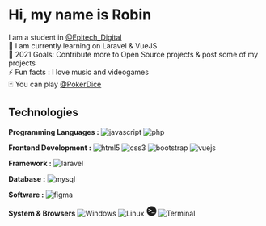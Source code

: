 # Hi, my name is Robin
I am a student in [@Epitech_Digital](https://www.epitech.eu/digital/)<br>
🌱 I am currently learning on Laravel & VueJS <br>
🥅 2021 Goals: Contribute more to Open Source projects & post some of my projects <br>
⚡ Fun facts : I love music and videogames <br>
🃏 You can play [@PokerDice](https://robin-44.github.io/PokerDice/)<br>

## Technologies

**Programming Languages :**
<img src="https://upload.wikimedia.org/wikipedia/commons/thumb/9/99/Unofficial_JavaScript_logo_2.svg/1024px-Unofficial_JavaScript_logo_2.svg.png" alt="javascript" width="20" height="20"/>
<img src="https://devicons.github.io/devicon/devicon.git/icons/php/php-original.svg" alt="php" width="20" height="20"/>

**Frontend Development :**
<img src="https://devicons.github.io/devicon/devicon.git/icons/html5/html5-original-wordmark.svg" alt="html5" width="20" height="20"/>
<img src="https://devicons.github.io/devicon/devicon.git/icons/css3/css3-original-wordmark.svg" alt="css3" width="20" height="20"/>
<img src="https://devicons.github.io/devicon/devicon.git/icons/bootstrap/bootstrap-plain.svg" alt="bootstrap" width="20" height="20"/>
<img src="https://devicons.github.io/devicon/devicon.git/icons/vuejs/vuejs-original-wordmark.svg" alt="vuejs" width="20" height="20"/>

**Framework :**
<img src="https://devicons.github.io/devicon/devicon.git/icons/laravel/laravel-plain-wordmark.svg" alt="laravel" width="20" height="20"/>

**Database :**
<img src="https://devicons.github.io/devicon/devicon.git/icons/mysql/mysql-original-wordmark.svg" alt="mysql" width="20" height="20"/>

**Software :**
<img src="https://www.vectorlogo.zone/logos/figma/figma-icon.svg" alt="figma" width="20" height="20"/>

**System & Browsers**
<img src="https://www.flaticon.com/svg/static/icons/svg/732/732225.svg" alt="Windows" width="20" height="20"/>
<img src="https://image.flaticon.com/icons/svg/226/226772.svg" alt="Linux" width="20" height="20"/>
<img src="https://raw.githubusercontent.com/github/explore/80688e429a7d4ef2fca1e82350fe8e3517d3494d/topics/terminal/terminal.png" alt="Terminal" width="20" height="20"/>
<img src="https://img.icons8.com/fluent/240/000000/visual-studio-code-2019.png" alt="Terminal" width="20" height="20"/>

